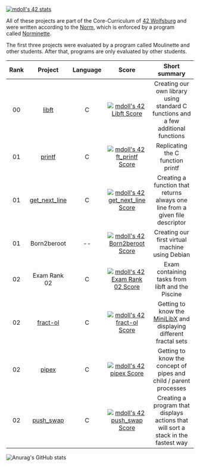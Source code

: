 [![mdoll's 42 stats](https://badge42.vercel.app/api/v2/clcm1oigm00110fmeb8uvag2t/stats?cursusId=21&coalitionId=151)](https://github.com/JaeSeoKim/badge42)

All of these projects are part of the Core-Curriculum of [42 Wolfsburg](https://42wolfsburg.de/) and were written according to the [Norm](https://github.com/42School/norminette/blob/master/pdf/en.norm.pdf), which is enforced by a program called [Norminette](https://github.com/42School/norminette).

The first three projects were evaluated by a program called Moulinette and other students. After that, programs are only evaluated by other students.

| Rank | Project | Language | Score | Short summary |
|:----:|:-------:|:--------:|:-----:|:-------------:|
| 00 | [libft](https://github.com/mdoll02/libft) | C | [![mdoll's 42 Libft Score](https://badge42.vercel.app/api/v2/clcm1oigm00110fmeb8uvag2t/project/2911796)](https://github.com/JaeSeoKim/badge42) | Creating our own library using standard C functions and a few additional functions |
| 01 | [printf](https://github.com/mdoll02/printf) | C | [![mdoll's 42 ft_printf Score](https://badge42.vercel.app/api/v2/clcm1oigm00110fmeb8uvag2t/project/2923993)](https://github.com/JaeSeoKim/badge42) | Replicating the C function printf |
| 01 | [get_next_line](https://github.com/mdoll02/get_next_line) | C | [![mdoll's 42 get_next_line Score](https://badge42.vercel.app/api/v2/clcm1oigm00110fmeb8uvag2t/project/2923738)](https://github.com/JaeSeoKim/badge42) | Creating a function that returns always one line from a given file descriptor |
| 01 | Born2beroot | -- | [![mdoll's 42 Born2beroot Score](https://badge42.vercel.app/api/v2/clcm1oigm00110fmeb8uvag2t/project/2923729)](https://github.com/JaeSeoKim/badge42) | Creating our first virtual machine using Debian |
| 02 | Exam Rank 02 | C | [![mdoll's 42 Exam Rank 02 Score](https://badge42.vercel.app/api/v2/clcm1oigm00110fmeb8uvag2t/project/2931649)](https://github.com/JaeSeoKim/badge42) | Exam containing tasks from libft and the Piscine |
| 02 | [fract-ol](https://github.com/mdoll02/fract-ol) | C | [![mdoll's 42 fract-ol Score](https://badge42.vercel.app/api/v2/clcm1oigm00110fmeb8uvag2t/project/2931648)](https://github.com/JaeSeoKim/badge42) | Getting to know the [MiniLibX](https://harm-smits.github.io/42docs/libs/minilibx) and displaying different fractal sets |
| 02 | [pipex](https://github.com/mdoll02/pipex)| C | [![mdoll's 42 pipex Score](https://badge42.vercel.app/api/v2/clcm1oigm00110fmeb8uvag2t/project/2956876)](https://github.com/JaeSeoKim/badge42) | Getting to know the concept of pipes and child / parent processes |
| 02 | [push_swap](https://github.com/mdoll02/push_swap) | C | [![mdoll's 42 push_swap Score](https://badge42.vercel.app/api/v2/clcm1oigm00110fmeb8uvag2t/project/2932540)](https://github.com/JaeSeoKim/badge42) | Creating a program that displays actions that will sort a stack in the fastest way |

![Anurag's GitHub stats](https://github-readme-stats.vercel.app/api?username=mdoll02&show_icons=true&theme=cobalt)

<!--
**mdoll02/mdoll02** is a ✨ _special_ ✨ repository because its `README.md` (this file) appears on your GitHub profile.

Here are some ideas to get you started:

- 🔭 I’m currently working on ...
- 🌱 I’m currently learning ...
- 👯 I’m looking to collaborate on ...
- 🤔 I’m looking for help with ...
- 💬 Ask me about ...
- 📫 How to reach me: ...
- 😄 Pronouns: ...
- ⚡ Fun fact: ...
-->
